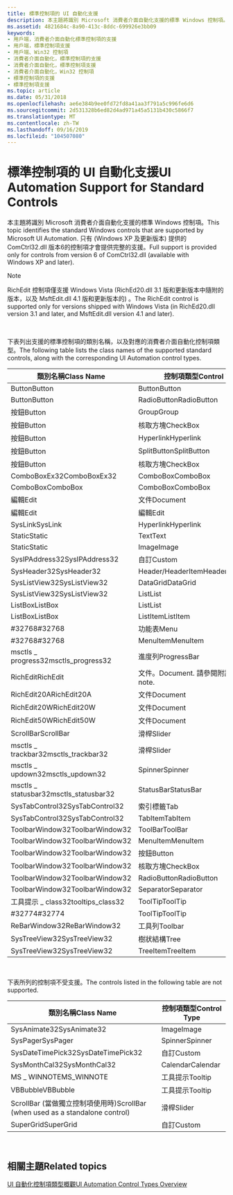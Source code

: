 ```yaml
---
title: 標準控制項的 UI 自動化支援
description: 本主題將識別 Microsoft 消費者介面自動化支援的標準 Windows 控制項。 只有 (Windows XP 及更新版本) 提供的 ComCtrl32.dll 版本6的控制項才會提供完整的支援。
ms.assetid: 4821684c-8a90-413c-8ddc-699926e3bb09
keywords:
- 用戶端，消費者介面自動化標準控制項的支援
- 用戶端，標準控制項支援
- 用戶端、Win32 控制項
- 消費者介面自動化，標準控制項的支援
- 消費者介面自動化，標準控制項支援
- 消費者介面自動化，Win32 控制項
- 標準控制項的支援
- 標準控制項支援
ms.topic: article
ms.date: 05/31/2018
ms.openlocfilehash: ae6e384b9ee0fd72fd8a41aa3f791a5c996fe6d6
ms.sourcegitcommit: 2d531328b6ed82d4ad971a45a5131b430c5866f7
ms.translationtype: MT
ms.contentlocale: zh-TW
ms.lasthandoff: 09/16/2019
ms.locfileid: "104507080"
---
```

# <a name="ui-automation-support-for-standard-controls"></a><span data-ttu-id="bd750-112">標準控制項的 UI 自動化支援</span><span class="sxs-lookup"><span data-stu-id="bd750-112">UI Automation Support for Standard Controls</span></span>

<span data-ttu-id="bd750-113">本主題將識別 Microsoft 消費者介面自動化支援的標準 Windows 控制項。</span><span class="sxs-lookup"><span data-stu-id="bd750-113">This topic identifies the standard Windows controls that are supported by Microsoft UI Automation.</span></span> <span data-ttu-id="bd750-114">只有 (Windows XP 及更新版本) 提供的 ComCtrl32.dll 版本6的控制項才會提供完整的支援。</span><span class="sxs-lookup"><span data-stu-id="bd750-114">Full support is provided only for controls from version 6 of ComCtrl32.dll (available with Windows XP and later).</span></span>

> [!Note]  
> <span data-ttu-id="bd750-115">RichEdit 控制項僅支援 Windows Vista (RichEd20.dll 3.1 版和更新版本中隨附的版本，以及 MsftEdit.dll 4.1 版和更新版本的) 。</span><span class="sxs-lookup"><span data-stu-id="bd750-115">The RichEdit control is supported only for versions shipped with Windows Vista (in RichEd20.dll version 3.1 and later, and MsftEdit.dll version 4.1 and later).</span></span>

 

<span data-ttu-id="bd750-116">下表列出支援的標準控制項的類別名稱，以及對應的消費者介面自動化控制項類型。</span><span class="sxs-lookup"><span data-stu-id="bd750-116">The following table lists the class names of the supported standard controls, along with the corresponding UI Automation control types.</span></span>



| <span data-ttu-id="bd750-117">類別名稱</span><span class="sxs-lookup"><span data-stu-id="bd750-117">Class Name</span></span>          | <span data-ttu-id="bd750-118">控制項類型</span><span class="sxs-lookup"><span data-stu-id="bd750-118">Control Type</span></span>        |
|---------------------|---------------------|
| <span data-ttu-id="bd750-119">Button</span><span class="sxs-lookup"><span data-stu-id="bd750-119">Button</span></span>              | <span data-ttu-id="bd750-120">Button</span><span class="sxs-lookup"><span data-stu-id="bd750-120">Button</span></span>              |
| <span data-ttu-id="bd750-121">Button</span><span class="sxs-lookup"><span data-stu-id="bd750-121">Button</span></span>              | <span data-ttu-id="bd750-122">RadioButton</span><span class="sxs-lookup"><span data-stu-id="bd750-122">RadioButton</span></span>         |
| <span data-ttu-id="bd750-123">按鈕</span><span class="sxs-lookup"><span data-stu-id="bd750-123">Button</span></span>              | <span data-ttu-id="bd750-124">Group</span><span class="sxs-lookup"><span data-stu-id="bd750-124">Group</span></span>               |
| <span data-ttu-id="bd750-125">按鈕</span><span class="sxs-lookup"><span data-stu-id="bd750-125">Button</span></span>              | <span data-ttu-id="bd750-126">核取方塊</span><span class="sxs-lookup"><span data-stu-id="bd750-126">CheckBox</span></span>            |
| <span data-ttu-id="bd750-127">按鈕</span><span class="sxs-lookup"><span data-stu-id="bd750-127">Button</span></span>              | <span data-ttu-id="bd750-128">Hyperlink</span><span class="sxs-lookup"><span data-stu-id="bd750-128">Hyperlink</span></span>           |
| <span data-ttu-id="bd750-129">按鈕</span><span class="sxs-lookup"><span data-stu-id="bd750-129">Button</span></span>              | <span data-ttu-id="bd750-130">SplitButton</span><span class="sxs-lookup"><span data-stu-id="bd750-130">SplitButton</span></span>         |
| <span data-ttu-id="bd750-131">按鈕</span><span class="sxs-lookup"><span data-stu-id="bd750-131">Button</span></span>              | <span data-ttu-id="bd750-132">核取方塊</span><span class="sxs-lookup"><span data-stu-id="bd750-132">CheckBox</span></span>            |
| <span data-ttu-id="bd750-133">ComboBoxEx32</span><span class="sxs-lookup"><span data-stu-id="bd750-133">ComboBoxEx32</span></span>        | <span data-ttu-id="bd750-134">ComboBox</span><span class="sxs-lookup"><span data-stu-id="bd750-134">ComboBox</span></span>            |
| <span data-ttu-id="bd750-135">ComboBox</span><span class="sxs-lookup"><span data-stu-id="bd750-135">ComboBox</span></span>            | <span data-ttu-id="bd750-136">ComboBox</span><span class="sxs-lookup"><span data-stu-id="bd750-136">ComboBox</span></span>            |
| <span data-ttu-id="bd750-137">編輯</span><span class="sxs-lookup"><span data-stu-id="bd750-137">Edit</span></span>                | <span data-ttu-id="bd750-138">文件</span><span class="sxs-lookup"><span data-stu-id="bd750-138">Document</span></span>            |
| <span data-ttu-id="bd750-139">編輯</span><span class="sxs-lookup"><span data-stu-id="bd750-139">Edit</span></span>                | <span data-ttu-id="bd750-140">編輯</span><span class="sxs-lookup"><span data-stu-id="bd750-140">Edit</span></span>                |
| <span data-ttu-id="bd750-141">SysLink</span><span class="sxs-lookup"><span data-stu-id="bd750-141">SysLink</span></span>             | <span data-ttu-id="bd750-142">Hyperlink</span><span class="sxs-lookup"><span data-stu-id="bd750-142">Hyperlink</span></span>           |
| <span data-ttu-id="bd750-143">Static</span><span class="sxs-lookup"><span data-stu-id="bd750-143">Static</span></span>              | <span data-ttu-id="bd750-144">Text</span><span class="sxs-lookup"><span data-stu-id="bd750-144">Text</span></span>                |
| <span data-ttu-id="bd750-145">Static</span><span class="sxs-lookup"><span data-stu-id="bd750-145">Static</span></span>              | <span data-ttu-id="bd750-146">Image</span><span class="sxs-lookup"><span data-stu-id="bd750-146">Image</span></span>               |
| <span data-ttu-id="bd750-147">SysIPAddress32</span><span class="sxs-lookup"><span data-stu-id="bd750-147">SysIPAddress32</span></span>      | <span data-ttu-id="bd750-148">自訂</span><span class="sxs-lookup"><span data-stu-id="bd750-148">Custom</span></span>              |
| <span data-ttu-id="bd750-149">SysHeader32</span><span class="sxs-lookup"><span data-stu-id="bd750-149">SysHeader32</span></span>         | <span data-ttu-id="bd750-150">Header/HeaderItem</span><span class="sxs-lookup"><span data-stu-id="bd750-150">Header/HeaderItem</span></span>   |
| <span data-ttu-id="bd750-151">SysListView32</span><span class="sxs-lookup"><span data-stu-id="bd750-151">SysListView32</span></span>       | <span data-ttu-id="bd750-152">DataGrid</span><span class="sxs-lookup"><span data-stu-id="bd750-152">DataGrid</span></span>            |
| <span data-ttu-id="bd750-153">SysListView32</span><span class="sxs-lookup"><span data-stu-id="bd750-153">SysListView32</span></span>       | <span data-ttu-id="bd750-154">List</span><span class="sxs-lookup"><span data-stu-id="bd750-154">List</span></span>                |
| <span data-ttu-id="bd750-155">ListBox</span><span class="sxs-lookup"><span data-stu-id="bd750-155">ListBox</span></span>             | <span data-ttu-id="bd750-156">List</span><span class="sxs-lookup"><span data-stu-id="bd750-156">List</span></span>                |
| <span data-ttu-id="bd750-157">ListBox</span><span class="sxs-lookup"><span data-stu-id="bd750-157">ListBox</span></span>             | <span data-ttu-id="bd750-158">ListItem</span><span class="sxs-lookup"><span data-stu-id="bd750-158">ListItem</span></span>            |
| <span data-ttu-id="bd750-159">\#32768</span><span class="sxs-lookup"><span data-stu-id="bd750-159">\#32768</span></span>             | <span data-ttu-id="bd750-160">功能表</span><span class="sxs-lookup"><span data-stu-id="bd750-160">Menu</span></span>                |
| <span data-ttu-id="bd750-161">\#32768</span><span class="sxs-lookup"><span data-stu-id="bd750-161">\#32768</span></span>             | <span data-ttu-id="bd750-162">MenuItem</span><span class="sxs-lookup"><span data-stu-id="bd750-162">MenuItem</span></span>            |
| <span data-ttu-id="bd750-163">msctls \_ progress32</span><span class="sxs-lookup"><span data-stu-id="bd750-163">msctls\_progress32</span></span>  | <span data-ttu-id="bd750-164">進度列</span><span class="sxs-lookup"><span data-stu-id="bd750-164">ProgressBar</span></span>         |
| <span data-ttu-id="bd750-165">RichEdit</span><span class="sxs-lookup"><span data-stu-id="bd750-165">RichEdit</span></span>            | <span data-ttu-id="bd750-166">文件。</span><span class="sxs-lookup"><span data-stu-id="bd750-166">Document.</span></span> <span data-ttu-id="bd750-167">請參閱附註。</span><span class="sxs-lookup"><span data-stu-id="bd750-167">See note.</span></span> |
| <span data-ttu-id="bd750-168">RichEdit20A</span><span class="sxs-lookup"><span data-stu-id="bd750-168">RichEdit20A</span></span>         | <span data-ttu-id="bd750-169">文件</span><span class="sxs-lookup"><span data-stu-id="bd750-169">Document</span></span>            |
| <span data-ttu-id="bd750-170">RichEdit20W</span><span class="sxs-lookup"><span data-stu-id="bd750-170">RichEdit20W</span></span>         | <span data-ttu-id="bd750-171">文件</span><span class="sxs-lookup"><span data-stu-id="bd750-171">Document</span></span>            |
| <span data-ttu-id="bd750-172">RichEdit50W</span><span class="sxs-lookup"><span data-stu-id="bd750-172">RichEdit50W</span></span>         | <span data-ttu-id="bd750-173">文件</span><span class="sxs-lookup"><span data-stu-id="bd750-173">Document</span></span>            |
| <span data-ttu-id="bd750-174">ScrollBar</span><span class="sxs-lookup"><span data-stu-id="bd750-174">ScrollBar</span></span>           | <span data-ttu-id="bd750-175">滑桿</span><span class="sxs-lookup"><span data-stu-id="bd750-175">Slider</span></span>              |
| <span data-ttu-id="bd750-176">msctls \_ trackbar32</span><span class="sxs-lookup"><span data-stu-id="bd750-176">msctls\_trackbar32</span></span>  | <span data-ttu-id="bd750-177">滑桿</span><span class="sxs-lookup"><span data-stu-id="bd750-177">Slider</span></span>              |
| <span data-ttu-id="bd750-178">msctls \_ updown32</span><span class="sxs-lookup"><span data-stu-id="bd750-178">msctls\_updown32</span></span>    | <span data-ttu-id="bd750-179">Spinner</span><span class="sxs-lookup"><span data-stu-id="bd750-179">Spinner</span></span>             |
| <span data-ttu-id="bd750-180">msctls \_ statusbar32</span><span class="sxs-lookup"><span data-stu-id="bd750-180">msctls\_statusbar32</span></span> | <span data-ttu-id="bd750-181">StatusBar</span><span class="sxs-lookup"><span data-stu-id="bd750-181">StatusBar</span></span>           |
| <span data-ttu-id="bd750-182">SysTabControl32</span><span class="sxs-lookup"><span data-stu-id="bd750-182">SysTabControl32</span></span>     | <span data-ttu-id="bd750-183">索引標籤</span><span class="sxs-lookup"><span data-stu-id="bd750-183">Tab</span></span>                 |
| <span data-ttu-id="bd750-184">SysTabControl32</span><span class="sxs-lookup"><span data-stu-id="bd750-184">SysTabControl32</span></span>     | <span data-ttu-id="bd750-185">TabItem</span><span class="sxs-lookup"><span data-stu-id="bd750-185">TabItem</span></span>             |
| <span data-ttu-id="bd750-186">ToolbarWindow32</span><span class="sxs-lookup"><span data-stu-id="bd750-186">ToolbarWindow32</span></span>     | <span data-ttu-id="bd750-187">ToolBar</span><span class="sxs-lookup"><span data-stu-id="bd750-187">ToolBar</span></span>             |
| <span data-ttu-id="bd750-188">ToolbarWindow32</span><span class="sxs-lookup"><span data-stu-id="bd750-188">ToolbarWindow32</span></span>     | <span data-ttu-id="bd750-189">MenuItem</span><span class="sxs-lookup"><span data-stu-id="bd750-189">MenuItem</span></span>            |
| <span data-ttu-id="bd750-190">ToolbarWindow32</span><span class="sxs-lookup"><span data-stu-id="bd750-190">ToolbarWindow32</span></span>     | <span data-ttu-id="bd750-191">按鈕</span><span class="sxs-lookup"><span data-stu-id="bd750-191">Button</span></span>              |
| <span data-ttu-id="bd750-192">ToolbarWindow32</span><span class="sxs-lookup"><span data-stu-id="bd750-192">ToolbarWindow32</span></span>     | <span data-ttu-id="bd750-193">核取方塊</span><span class="sxs-lookup"><span data-stu-id="bd750-193">CheckBox</span></span>            |
| <span data-ttu-id="bd750-194">ToolbarWindow32</span><span class="sxs-lookup"><span data-stu-id="bd750-194">ToolbarWindow32</span></span>     | <span data-ttu-id="bd750-195">RadioButton</span><span class="sxs-lookup"><span data-stu-id="bd750-195">RadioButton</span></span>         |
| <span data-ttu-id="bd750-196">ToolbarWindow32</span><span class="sxs-lookup"><span data-stu-id="bd750-196">ToolbarWindow32</span></span>     | <span data-ttu-id="bd750-197">Separator</span><span class="sxs-lookup"><span data-stu-id="bd750-197">Separator</span></span>           |
| <span data-ttu-id="bd750-198">工具提示 \_ class32</span><span class="sxs-lookup"><span data-stu-id="bd750-198">tooltips\_class32</span></span>   | <span data-ttu-id="bd750-199">ToolTip</span><span class="sxs-lookup"><span data-stu-id="bd750-199">ToolTip</span></span>             |
| <span data-ttu-id="bd750-200">\#32774</span><span class="sxs-lookup"><span data-stu-id="bd750-200">\#32774</span></span>             | <span data-ttu-id="bd750-201">ToolTip</span><span class="sxs-lookup"><span data-stu-id="bd750-201">ToolTip</span></span>             |
| <span data-ttu-id="bd750-202">ReBarWindow32</span><span class="sxs-lookup"><span data-stu-id="bd750-202">ReBarWindow32</span></span>       | <span data-ttu-id="bd750-203">工具列</span><span class="sxs-lookup"><span data-stu-id="bd750-203">Toolbar</span></span>             |
| <span data-ttu-id="bd750-204">SysTreeView32</span><span class="sxs-lookup"><span data-stu-id="bd750-204">SysTreeView32</span></span>       | <span data-ttu-id="bd750-205">樹狀結構</span><span class="sxs-lookup"><span data-stu-id="bd750-205">Tree</span></span>                |
| <span data-ttu-id="bd750-206">SysTreeView32</span><span class="sxs-lookup"><span data-stu-id="bd750-206">SysTreeView32</span></span>       | <span data-ttu-id="bd750-207">TreeItem</span><span class="sxs-lookup"><span data-stu-id="bd750-207">TreeItem</span></span>            |



 

<span data-ttu-id="bd750-208">下表所列的控制項不受支援。</span><span class="sxs-lookup"><span data-stu-id="bd750-208">The controls listed in the following table are not supported.</span></span>



| <span data-ttu-id="bd750-209">類別名稱</span><span class="sxs-lookup"><span data-stu-id="bd750-209">Class Name</span></span>                                    | <span data-ttu-id="bd750-210">控制項類型</span><span class="sxs-lookup"><span data-stu-id="bd750-210">Control Type</span></span> |
|-----------------------------------------------|--------------|
| <span data-ttu-id="bd750-211">SysAnimate32</span><span class="sxs-lookup"><span data-stu-id="bd750-211">SysAnimate32</span></span>                                  | <span data-ttu-id="bd750-212">Image</span><span class="sxs-lookup"><span data-stu-id="bd750-212">Image</span></span>        |
| <span data-ttu-id="bd750-213">SysPager</span><span class="sxs-lookup"><span data-stu-id="bd750-213">SysPager</span></span>                                      | <span data-ttu-id="bd750-214">Spinner</span><span class="sxs-lookup"><span data-stu-id="bd750-214">Spinner</span></span>      |
| <span data-ttu-id="bd750-215">SysDateTimePick32</span><span class="sxs-lookup"><span data-stu-id="bd750-215">SysDateTimePick32</span></span>                             | <span data-ttu-id="bd750-216">自訂</span><span class="sxs-lookup"><span data-stu-id="bd750-216">Custom</span></span>       |
| <span data-ttu-id="bd750-217">SysMonthCal32</span><span class="sxs-lookup"><span data-stu-id="bd750-217">SysMonthCal32</span></span>                                 | <span data-ttu-id="bd750-218">Calendar</span><span class="sxs-lookup"><span data-stu-id="bd750-218">Calendar</span></span>     |
| <span data-ttu-id="bd750-219">MS \_ WINNOTE</span><span class="sxs-lookup"><span data-stu-id="bd750-219">MS\_WINNOTE</span></span>                                   | <span data-ttu-id="bd750-220">工具提示</span><span class="sxs-lookup"><span data-stu-id="bd750-220">Tooltip</span></span>      |
| <span data-ttu-id="bd750-221">VBBubble</span><span class="sxs-lookup"><span data-stu-id="bd750-221">VBBubble</span></span>                                      | <span data-ttu-id="bd750-222">工具提示</span><span class="sxs-lookup"><span data-stu-id="bd750-222">Tooltip</span></span>      |
| <span data-ttu-id="bd750-223">ScrollBar (當做獨立控制項使用時)</span><span class="sxs-lookup"><span data-stu-id="bd750-223">ScrollBar (when used as a standalone control)</span></span> | <span data-ttu-id="bd750-224">滑桿</span><span class="sxs-lookup"><span data-stu-id="bd750-224">Slider</span></span>       |
| <span data-ttu-id="bd750-225">SuperGrid</span><span class="sxs-lookup"><span data-stu-id="bd750-225">SuperGrid</span></span>                                     | <span data-ttu-id="bd750-226">自訂</span><span class="sxs-lookup"><span data-stu-id="bd750-226">Custom</span></span>       |



 

## <a name="related-topics"></a><span data-ttu-id="bd750-227">相關主題</span><span class="sxs-lookup"><span data-stu-id="bd750-227">Related topics</span></span>

<dl> <dt>

[<span data-ttu-id="bd750-228">UI 自動化控制項類型概觀</span><span class="sxs-lookup"><span data-stu-id="bd750-228">UI Automation Control Types Overview</span></span>](uiauto-controltypesoverview.md)
</dt> </dl>

 

 




